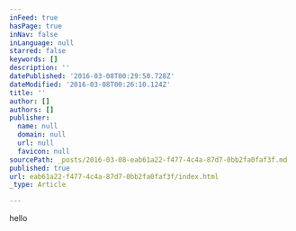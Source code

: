 ```yaml
---
inFeed: true
hasPage: true
inNav: false
inLanguage: null
starred: false
keywords: []
description: ''
datePublished: '2016-03-08T00:29:50.728Z'
dateModified: '2016-03-08T00:26:10.124Z'
title: ''
author: []
authors: []
publisher:
  name: null
  domain: null
  url: null
  favicon: null
sourcePath: _posts/2016-03-08-eab61a22-f477-4c4a-87d7-0bb2fa0faf3f.md
published: true
url: eab61a22-f477-4c4a-87d7-0bb2fa0faf3f/index.html
_type: Article

---
```

hello
